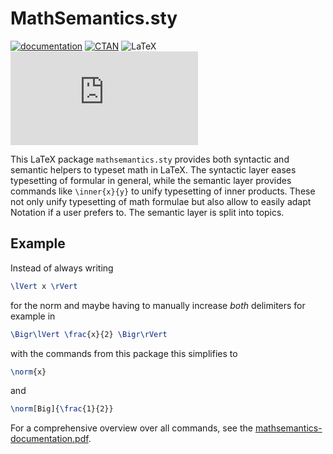 # MathSemantics.sty

[![documentation](https://badgen.net/badge/documentation/pdf/green)](https://ronnybergmann.net/MathSemantics.sty/mathsemantics-documentation.pdf)
[![CTAN](https://img.shields.io/ctan/v/mathsemantics)](https://ctan.org/pkg/mathsemantics)
![LaTeX](https://badgen.net/badge/language/LaTeX/blue)
[![GitHub license](https://badgen.net/github/license/kellertuer/MathSemantics.sty)](https://github.com/kellertuer/MathSemantics.sty/blob/master/LICENSE) 


This LaTeX package `mathsemantics.sty` provides both syntactic and semantic helpers to typeset math in LaTeX. The syntactic layer eases typesetting of formular in general, while the semantic layer provides commands like `\inner{x}{y}` to unify
 typesetting of inner products. These not only unify typesetting of math formulae but also allow to easily adapt Notation if a user prefers to.
The semantic layer is split into topics.

## Example

Instead of always writing

```latex
\lVert x \rVert
```

for the norm and maybe having to manually increase _both_ delimiters for example in

```latex
\Bigr\lVert \frac{x}{2} \Bigr\rVert
```

with the commands from this package this simplifies to

```latex
\norm{x}
```

and

```latex
\norm[Big]{\frac{1}{2}}
```

For a comprehensive overview over all commands, see the [mathsemantics-documentation.pdf](https://ronnybergmann.net/MathSemantics.sty/mathsemantics-documentation.pdf).
